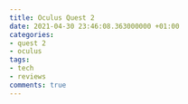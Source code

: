 ```yaml
---
title: Oculus Quest 2
date: 2021-04-30 23:46:08.363000000 +01:00
categories:
- quest 2
- oculus
tags:
- tech
- reviews
comments: true
---
```


